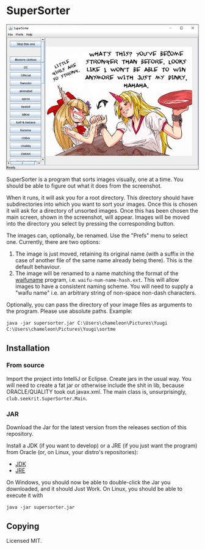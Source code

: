 # SuperSorter

![The program running](screenshot.png)

SuperSorter is a program that sorts images visually, one at a time.
You should be able to figure out what it does from the screenshot.

When it runs, it will ask you for a root directory. This directory
should have subdirectories into which you want to sort your images.
Once this is chosen it will ask for a directory of unsorted images.
Once this has been chosen the main screen, shown in the screenshot,
will appear. Images will be moved into the directory you select by
pressing the corresponding button.

The images can, optionally, be renamed. Use the "Prefs" menu to select
one. Currently, there are two options:

1. The image is just moved, retaining its original name (with a suffix
   in the case of another file of the same name already being there).
   This is the default behaviour.
2. The image will be renamed to a name matching the format of the
   [waifuname](https://git.sr.ht/~japanoise/waifuname) program, i.e.
   `waifu-num-name-hash.ext`. This will allow images to have a consistent 
   naming scheme. You will need to supply a "waifu name" i.e. an arbitrary
   string of non-space non-dash characters.
   
Optionally, you can pass the directory of your image files as arguments to
the program. Please use absolute paths. Example:

    java -jar supersorter.jar C:\Users\chameleon\Pictures\Yuugi C:\Users\chameleon\Pictures\Yuugi\sortme

## Installation

### From source

Import the project into IntelliJ or Eclipse. Create jars in the usual way.
You will need to create a fat jar or otherwise include the shit in lib,
because ORACLE/QUALITY took out javax.xml. The main class is, unsurprisingly,
`club.seekrit.SuperSorter.Main`.

### JAR

Download the Jar for the latest version from the releases section of this
repository.

Install a JDK (if you want to develop) or a JRE (if you just want the program)
from Oracle (or, on Linux, your distro's repositories):

* [JDK](https://www.oracle.com/java/technologies/javase-downloads.html)
* [JRE](https://www.oracle.com/java/technologies/javase-jre8-downloads.html)

On Windows, you should now be able to double-click the Jar you downloaded, and
it should Just Work. On Linux, you should be able to execute it with

    java -jar supersorter.jar

## Copying

Licensed MIT.